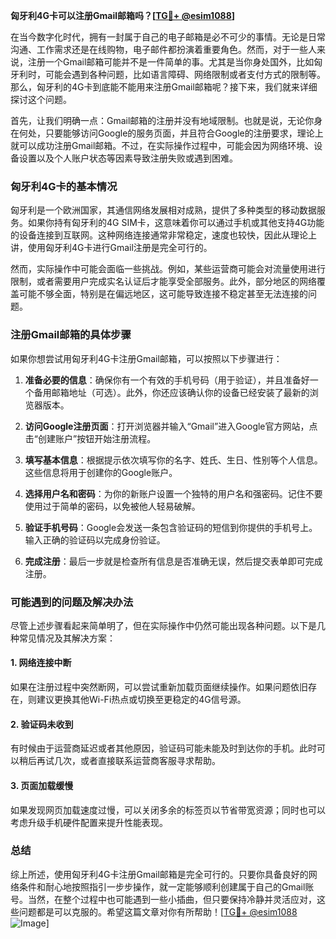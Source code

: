 **匈牙利4G卡可以注册Gmail邮箱吗？[[TG💪+ @esim1088](https://t.me/s/esim1088)]**

在当今数字化时代，拥有一封属于自己的电子邮箱是必不可少的事情。无论是日常沟通、工作需求还是在线购物，电子邮件都扮演着重要角色。然而，对于一些人来说，注册一个Gmail邮箱可能并不是一件简单的事。尤其是当你身处国外，比如匈牙利时，可能会遇到各种问题，比如语言障碍、网络限制或者支付方式的限制等。那么，匈牙利的4G卡到底能不能用来注册Gmail邮箱呢？接下来，我们就来详细探讨这个问题。

首先，让我们明确一点：Gmail邮箱的注册并没有地域限制。也就是说，无论你身在何处，只要能够访问Google的服务页面，并且符合Google的注册要求，理论上就可以成功注册Gmail邮箱。不过，在实际操作过程中，可能会因为网络环境、设备设置以及个人账户状态等因素导致注册失败或遇到困难。

### 匈牙利4G卡的基本情况

匈牙利是一个欧洲国家，其通信网络发展相对成熟，提供了多种类型的移动数据服务。如果你持有匈牙利的4G SIM卡，这意味着你可以通过手机或其他支持4G功能的设备连接到互联网。这种网络连接通常非常稳定，速度也较快，因此从理论上讲，使用匈牙利4G卡进行Gmail注册是完全可行的。

然而，实际操作中可能会面临一些挑战。例如，某些运营商可能会对流量使用进行限制，或者需要用户完成实名认证后才能享受全部服务。此外，部分地区的网络覆盖可能不够全面，特别是在偏远地区，这可能导致连接不稳定甚至无法连接的问题。

### 注册Gmail邮箱的具体步骤

如果你想尝试用匈牙利4G卡注册Gmail邮箱，可以按照以下步骤进行：

1. **准备必要的信息**：确保你有一个有效的手机号码（用于验证），并且准备好一个备用邮箱地址（可选）。此外，你还应该确认你的设备已经安装了最新的浏览器版本。

2. **访问Google注册页面**：打开浏览器并输入“Gmail”进入Google官方网站，点击“创建账户”按钮开始注册流程。

3. **填写基本信息**：根据提示依次填写你的名字、姓氏、生日、性别等个人信息。这些信息将用于创建你的Google账户。

4. **选择用户名和密码**：为你的新账户设置一个独特的用户名和强密码。记住不要使用过于简单的密码，以免被他人轻易破解。

5. **验证手机号码**：Google会发送一条包含验证码的短信到你提供的手机号上。输入正确的验证码以完成身份验证。

6. **完成注册**：最后一步就是检查所有信息是否准确无误，然后提交表单即可完成注册。

### 可能遇到的问题及解决办法

尽管上述步骤看起来简单明了，但在实际操作中仍然可能出现各种问题。以下是几种常见情况及其解决方案：

#### 1. 网络连接中断
如果在注册过程中突然断网，可以尝试重新加载页面继续操作。如果问题依旧存在，则建议更换其他Wi-Fi热点或切换至更稳定的4G信号源。

#### 2. 验证码未收到
有时候由于运营商延迟或者其他原因，验证码可能未能及时到达你的手机。此时可以稍后再试几次，或者直接联系运营商客服寻求帮助。

#### 3. 页面加载缓慢
如果发现网页加载速度过慢，可以关闭多余的标签页以节省带宽资源；同时也可以考虑升级手机硬件配置来提升性能表现。

### 总结

综上所述，使用匈牙利4G卡注册Gmail邮箱是完全可行的。只要你具备良好的网络条件和耐心地按照指引一步步操作，就一定能够顺利创建属于自己的Gmail账号。当然，在整个过程中也可能遇到一些小插曲，但只要保持冷静并灵活应对，这些问题都是可以克服的。希望这篇文章对你有所帮助！[[TG💪+ @esim1088](https://t.me/s/esim1088) ![Image](https://i.postimg.cc/4NQfJmqS/Snipaste-2025-05-13-00-14-12.png)]